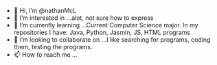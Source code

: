 - 👋 Hi, I’m @nathanMcL
- 👀 I’m interested in ...alot, not sure how to express
- 🌱 I’m currently learning ...Current Computer Science major. In my repositories I have: Java, Python, Jasmin, JS, HTML programs
- 💞️ I’m looking to collaborate on ...I like searching for programs, coding them, testing the programs. 
- 📫 How to reach me ...

<!---
nathanMcL/nathanMcL is a ✨ special ✨ repository because its `README.md` (this file) appears on your GitHub profile.
You can click the Preview link to take a look at your changes.
--->
